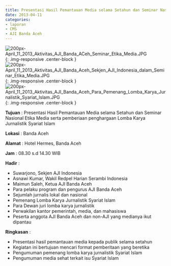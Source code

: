 ```yaml
---
title: Presentasi Hasil Pemantauan Media selama Setahun dan Seminar Nasional Etika Media serta pemberiaan penghargaan Lomba Karya Jurnalistik Syariat Islam
date: 2013-04-11
categories:
- laporan
- CMS
- AJI Banda Aceh
---
```


![200px-April_11_2013_Aktivitas_AJI_Banda_ACeh_Seminar_Etika_Media.JPG](/uploads/200px-April_11_2013_Aktivitas_AJI_Banda_ACeh_Seminar_Etika_Media.JPG){: .img-responsive .center-block }
![200px-April_11_2013_Aktivitas_AJI_Banda_Aceh_Sekjen_AJI_Indonesia_dalam_Seminar_Etika_Media.JPG](/uploads/200px-April_11_2013_Aktivitas_AJI_Banda_Aceh_Sekjen_AJI_Indonesia_dalam_Seminar_Etika_Media.JPG){: .img-responsive .center-block }
![200px-April_11_2013_Aktivitas_AJI_Banda_Aceh_Para_Pemenang_Lomba_Karya_Jurnalistik_Syariat_Islam.JPG](/uploads/200px-April_11_2013_Aktivitas_AJI_Banda_Aceh_Para_Pemenang_Lomba_Karya_Jurnalistik_Syariat_Islam.JPG){: .img-responsive .center-block }

**Tujuan** : Presentasi Hasil Pemantauan Media selama Setahun dan Seminar Nasional Etika Media serta pemberiaan penghargaan Lomba Karya Jurnalistik Syariat Islam

**Lokasi** : Banda Aceh 

**Alamat** : Hotel Hermes, Banda Aceh

**Jam** : 08.30 s.d 14.30 WIB

**Hadir** : 
* Suwarjono, Sekjen AJI Indonesia
* Asnawi Kumar, Wakil Redpel Harian Serambi Indonesia
* Maimun Saleh, Ketua AJI Banda Aceh
* Para pelaku program dan pengurus AJI Banda Aceh
* Sejumlah jurnalis lokal dan nasional
* Pemenang Lomba Karya Jurnalistik Syariat Islam
* Para Dewan juri lomba karya jurnalistik
* Perwakilan kantor pemerintah, media, dan mahasiswa
* Peserta anggota AJI Banda Aceh dan non-AJI yang medianya ikut dipantau

**Ringkasan** : 
* Presentasi hasil pemantauan media kepada publik selama setahun
* Kegiatan ini bertujuan mencari format pemberitaan yang beretika
* Pengumuman pemenang lomba karya jurnalistik Syariat Islam
* Pengumuman media sehat terkait isu Syariat Islam
